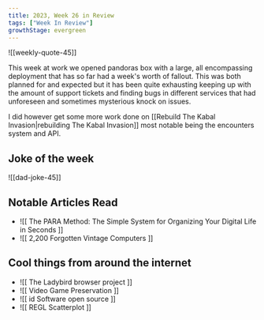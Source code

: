 ```yaml
---
title: 2023, Week 26 in Review
tags: ["Week In Review"]
growthStage: evergreen
---
```


![[weekly-quote-45]]

This week at work we opened pandoras box with a large, all encompassing deployment that has so far had a week's worth of fallout. This was both planned for and expected but it has been quite exhausting keeping up with the amount of support tickets and finding bugs in different services that had unforeseen and sometimes mysterious knock on issues.

I did however get some more work done on [[Rebuild The Kabal Invasion|rebuilding The Kabal Invasion]] most notable being the encounters system and API.

## Joke of the week
![[dad-joke-45]]

## Notable Articles Read

- ![[ The PARA Method: The Simple System for Organizing Your Digital Life in Seconds ]]
- ![[ 2,200 Forgotten Vintage Computers ]]

## Cool things from around the internet

- ![[ The Ladybird browser project ]]
- ![[ Video Game Preservation ]]
- ![[ id Software open source ]]
- ![[ REGL Scatterplot ]]
